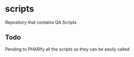 # scripts
Repository that contains QA Scripts


## Todo
Pending to PHARify all the scripts so they can be easily called